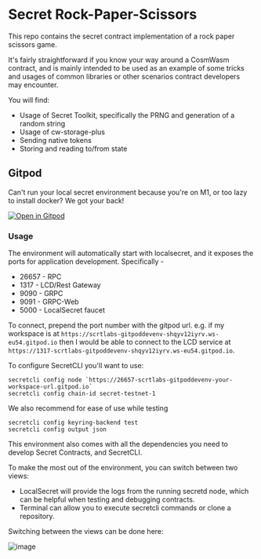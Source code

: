 # Secret Rock-Paper-Scissors

This repo contains the secret contract implementation of a rock paper scissors game. 

It's fairly straightforward if you know your way around a CosmWasm contract, and is mainly intended to be used as an example of some tricks and usages of common libraries or other scenarios contract developers may encounter.

You will find:

* Usage of Secret Toolkit, specifically the PRNG and generation of a random string
* Usage of cw-storage-plus
* Sending native tokens
* Storing and reading to/from state

## Gitpod

Can't run your local secret environment because you're on M1, or too lazy to install docker? We got your back!

[![Open in Gitpod](https://gitpod.io/button/open-in-gitpod.svg)](https://gitpod.io/#https://github.com/scrtlabs/rps)

### Usage

The environment will automatically start with localsecret, and it exposes the ports for application development.
Specifically -

* 26657 - RPC
* 1317 - LCD/Rest Gateway
* 9090 - GRPC
* 9091 - GRPC-Web
* 5000 - LocalSecret faucet

To connect, prepend the port number with the gitpod url. e.g. if my workspace is at `https://scrtlabs-gitpoddevenv-shqyv12iyrv.ws-eu54.gitpod.io` then I would be able
to connect to the LCD service at `https://1317-scrtlabs-gitpoddevenv-shqyv12iyrv.ws-eu54.gitpod.io`.

To configure SecretCLI you'll want to use:
```
secretcli config node `https://26657-scrtlabs-gitpoddevenv-your-workspace-url.gitpod.io`
secretcli config chain-id secret-testnet-1
```

We also recommend for ease of use while testing
```
secretcli config keyring-backend test
secretcli config output json
```

This environment also comes with all the dependencies you need to develop Secret Contracts, and SecretCLI.

To make the most out of the environment, you can switch between two views:

* LocalSecret will provide the logs from the running secretd node, which can be helpful when testing and debugging contracts.
* Terminal can allow you to execute secretcli commands or clone a repository.

Switching between the views can be done here:

![image](https://user-images.githubusercontent.com/16579705/182580806-f43563ed-ab36-4403-89b3-435d7e7fc4da.png)
